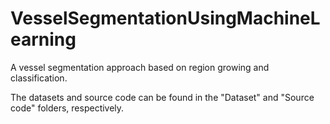# VesselSegmentationUsingMachineLearning
A vessel segmentation approach based on region growing and classification.


The datasets and source code can be found in the "Dataset" and "Source code" folders, respectively.